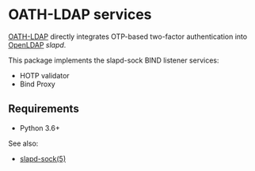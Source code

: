 OATH-LDAP services
==================

[OATH-LDAP](https://oath-ldap.stroeder.com/) directly integrates
OTP-based two-factor authentication into
[OpenLDAP](https://www.openldap.org) *slapd*.

This package implements the slapd-sock BIND listener services:

  * HOTP validator
  * Bind Proxy

Requirements
------------

  * Python 3.6+

See also:

  * [slapd-sock(5)](https://www.openldap.org/software/man.cgi?query=slapd-sock)

